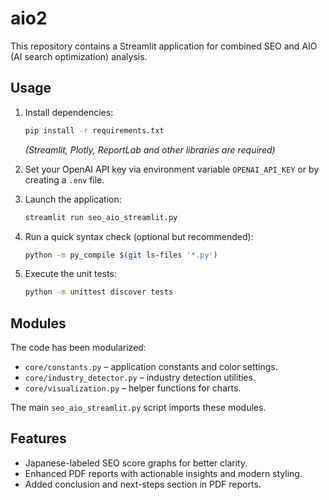 # aio2

This repository contains a Streamlit application for combined SEO and AIO (AI search optimization) analysis.

## Usage

1. Install dependencies:
   ```bash
   pip install -r requirements.txt
   ```
   *(Streamlit, Plotly, ReportLab and other libraries are required)*

2. Set your OpenAI API key via environment variable `OPENAI_API_KEY` or by creating a `.env` file.

3. Launch the application:
   ```bash
   streamlit run seo_aio_streamlit.py
   ```
4. Run a quick syntax check (optional but recommended):
   ```bash
   python -m py_compile $(git ls-files '*.py')
   ```
5. Execute the unit tests:
   ```bash
   python -m unittest discover tests
   ```

## Modules

The code has been modularized:

- `core/constants.py` – application constants and color settings.
- `core/industry_detector.py` – industry detection utilities.
- `core/visualization.py` – helper functions for charts.

The main `seo_aio_streamlit.py` script imports these modules.

## Features

- Japanese-labeled SEO score graphs for better clarity.
- Enhanced PDF reports with actionable insights and modern styling.
- Added conclusion and next-steps section in PDF reports.
